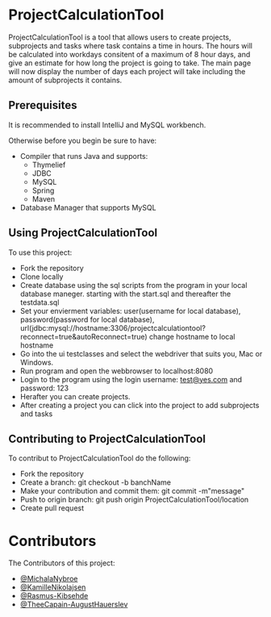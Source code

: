 # ProjectCalculationTool

ProjectCalculationTool is a tool that allows users to create projects, subprojects and tasks where task contains a time in hours.
The hours will be calculated into workdays consitent of a maximum of 8 hour days, and give an estimate for how long the project is going to take. 
The main page will now display the number of days each project will take including the amount of subprojects it contains.

## Prerequisites
It is recommended to install IntelliJ and MySQL workbench.

Otherwise before you begin be sure to have:
- Compiler that runs Java and supports:
    - Thymelief
    - JDBC
    - MySQL
    - Spring
    - Maven
- Database Manager that supports MySQL

## Using ProjectCalculationTool 
To use this project:
- Fork the repository 
- Clone locally
- Create database using the sql scripts from the program in your local database maneger. starting with the start.sql and thereafter the testdata.sql
- Set your envierment variables: user(username for local database), password(password for local database), url(jdbc:mysql://hostname:3306/projectcalculationtool?      reconnect=true&autoReconnect=true) change hostname to local hostname
- Go into the ui testclasses and select the webdriver that suits you, Mac or Windows. 
- Run program and open the webbrowser to localhost:8080
- Login to the program using the login username: test@yes.com and password: 123
- Herafter you can create projects.
- After creating a project you can click into the project to add subprojects and tasks

## Contributing to ProjectCalculationTool
To contribut to ProjectCalculationTool do the following:
- Fork the repository
- Create a branch: git checkout -b banchName
- Make your contribution and commit them: git commit -m"message"
- Push to origin branch: git push origin ProjectCalculationTool/location
- Create pull request

# Contributors
The Contributors of this project:

- [@MichalaNybroe](https://github.com/MichalaNybroe)
- [@KamilleNikolajsen](https://github.com/KamilleNikolajsen)
- [@Rasmus-Kibsehde](https://github.com/Rasmus-Kibshede)
- [@TheeCapain-AugustHauerslev](https://github.com/TheeCapain)
